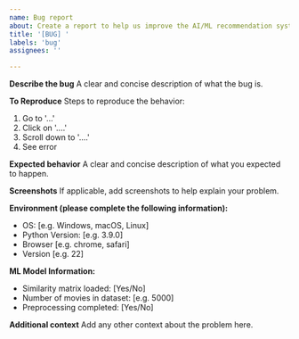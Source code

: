 ```yaml
---
name: Bug report
about: Create a report to help us improve the AI/ML recommendation system
title: '[BUG] '
labels: 'bug'
assignees: ''

---
```


**Describe the bug**
A clear and concise description of what the bug is.

**To Reproduce**
Steps to reproduce the behavior:
1. Go to '...'
2. Click on '....'
3. Scroll down to '....'
4. See error

**Expected behavior**
A clear and concise description of what you expected to happen.

**Screenshots**
If applicable, add screenshots to help explain your problem.

**Environment (please complete the following information):**
 - OS: [e.g. Windows, macOS, Linux]
 - Python Version: [e.g. 3.9.0]
 - Browser [e.g. chrome, safari]
 - Version [e.g. 22]

**ML Model Information:**
 - Similarity matrix loaded: [Yes/No]
 - Number of movies in dataset: [e.g. 5000]
 - Preprocessing completed: [Yes/No]

**Additional context**
Add any other context about the problem here.
